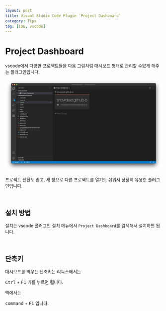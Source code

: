 ```yaml
---
layout: post
title: Visual Studio Code Plugin `Project Dashboard`
category: Tips
tag: [IDE, vscode]
---
```

# Project Dashboard

vscode에서 다양한 프로젝트들을 다음 그림처럼 대시보드 형태로 관리할 수있게 해주는 플러그인입니다.

![image](/assets/tips/003.png)

프로젝트 전환도 쉽고, 새 창으로 다른 프로젝트를 열기도 쉬워서 상당히 유용한 플러그인입니다.

<br>

## 설치 방법

설치는 vscode 플러그인 설치 메뉴에서 `Project Dashboard`를 검색해서 설치하면 됩니다.

<br>

## 단축키

대시보드를 띄우는 단축키는 리눅스에서는 

<kbd>Ctrl</kbd> + <kbd>F1</kbd> 키를 누르면 됩니다.

맥에서는 

<kbd>command</kbd> + <kbd>F1</kbd> 입니다.
